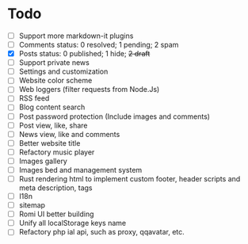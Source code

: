 # Todo

- [ ] Support more markdown-it plugins
- [ ] Comments status: 0 resolved; 1 pending; 2 spam
- [x] Posts status: 0 published; 1 hide; ~~2 draft~~
- [ ] Support private news
- [ ] Settings and customization
- [ ] Website color scheme
- [ ] Web loggers (filter requests from Node.Js)
- [ ] RSS feed
- [ ] Blog content search
- [ ] Post password protection (Include images and comments)
- [ ] Post view, like, share
- [ ] News view, like and comments
- [ ] Better website title
- [ ] Refactory music player
- [ ] Images gallery
- [ ] Images bed and management system
- [ ] Rust rendering html to implement custom footer, header scripts and meta description, tags
- [ ] I18n
- [ ] sitemap
- [ ] Romi UI better building
- [ ] Unify all localStorage keys name
- [ ] Refactory php ial api, such as proxy, qqavatar, etc.
